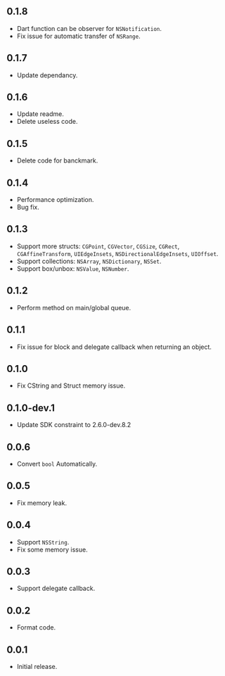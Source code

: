 ## 0.1.8

* Dart function can be observer for `NSNotification`.
* Fix issue for automatic transfer of `NSRange`.

## 0.1.7

* Update dependancy.

## 0.1.6

* Update readme.
* Delete useless code.

## 0.1.5

* Delete code for banckmark.

## 0.1.4

* Performance optimization.
* Bug fix.

## 0.1.3

* Support more structs: `CGPoint`, `CGVector`, `CGSize`, `CGRect`, `CGAffineTransform`, `UIEdgeInsets`, `NSDirectionalEdgeInsets`, `UIOffset`.
* Support collections: `NSArray`, `NSDictionary`, `NSSet`.
* Support box/unbox: `NSValue`, `NSNumber`.

## 0.1.2

* Perform method on main/global queue.

## 0.1.1

* Fix issue for block and delegate callback when returning an object.

## 0.1.0

* Fix CString and Struct memory issue.

## 0.1.0-dev.1

* Update SDK constraint to 2.6.0-dev.8.2

## 0.0.6

* Convert `bool` Automatically.

## 0.0.5

* Fix memory leak.

## 0.0.4

* Support `NSString`.
* Fix some memory issue.

## 0.0.3

* Support delegate callback.

## 0.0.2

* Format code.

## 0.0.1

* Initial release.

